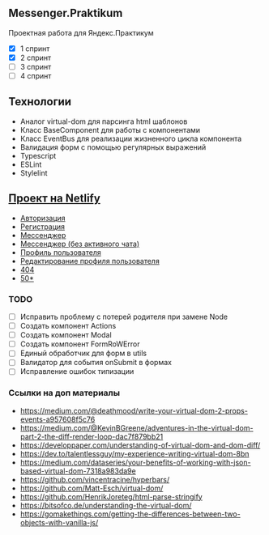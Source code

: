 ## Messenger.Praktikum

Проектная работа для Яндекс.Практикум

- [x] 1 спринт
- [x] 2 спринт
- [ ] 3 спринт
- [ ] 4 спринт

## Технологии

- Аналог virtual-dom для парсинга html шаблонов
- Класс BaseComponent для работы с компонентами
- Класс EventBus для реализации жизненного цикла компонента
- Валидация форм с помощью регулярных выражений
- Typescript
- ESLint
- Stylelint

## [Проект на Netlify](https://gracious-perlman-3492c3.netlify.app/)

- [Авторизация](https://gracious-perlman-3492c3.netlify.app/)
- [Регистрация](https://gracious-perlman-3492c3.netlify.app/registration.html)
- [Мессенджер](https://gracious-perlman-3492c3.netlify.app/messenger.html)
- [Мессенджер (без активного чата)](https://gracious-perlman-3492c3.netlify.app/empty.html)
- [Профиль пользователя](https://gracious-perlman-3492c3.netlify.app/profile.html)
- [Редактирование профиля пользователя](https://gracious-perlman-3492c3.netlify.app/profile-edit.html)
- [404](https://gracious-perlman-3492c3.netlify.app/404.html)
- [50\*](https://gracious-perlman-3492c3.netlify.app/500.html)

### TODO

- [ ] Исправить проблему с потерей родителя при замене Node
- [ ] Создать компонент Actions
- [ ] Создать компонент Modal
- [ ] Создать компонент FormRoWError
- [ ] Единый обработчик для форм в utils
- [ ] Валидатор для события onSubmit в формах
- [ ] Исправление ошибок типизации

### Ссылки на доп материалы

- https://medium.com/@deathmood/write-your-virtual-dom-2-props-events-a957608f5c76
- https://medium.com/@KevinBGreene/adventures-in-the-virtual-dom-part-2-the-diff-render-loop-dac7f879bb21
- https://developpaper.com/understanding-of-virtual-dom-and-dom-diff/
- https://dev.to/talentlessguy/my-experience-writing-virtual-dom-8bn
- https://medium.com/dataseries/your-benefits-of-working-with-json-based-virtual-dom-7318a983da9e
- https://github.com/vincentracine/hyperbars/
- https://github.com/Matt-Esch/virtual-dom/
- https://github.com/HenrikJoreteg/html-parse-stringify
- https://bitsofco.de/understanding-the-virtual-dom/
- https://gomakethings.com/getting-the-differences-between-two-objects-with-vanilla-js/
